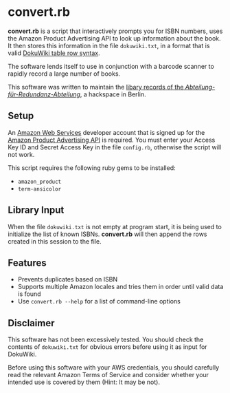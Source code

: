 convert.rb
==========

**convert.rb** is a script that interactively prompts you for ISBN numbers,
uses the Amazon Product Advertising API to look up information about the
book. It then stores this information in the file ```dokuwiki.txt```, in a
format that is valid [DokuWiki table row syntax][dw].

The software lends itself to use in conjunction with a barcode scanner to
rapidly record a large number of books.

This software was written to maintain the [libary records of the
*Abteilung-für-Redundanz-Abteilung*][bibliothek], a hackspace in Berlin.

Setup
-----
An [Amazon Web Services][aws] developer account that is signed up for the
[Amazon Product Advertising API][apaa] is required. You must enter your
Access Key ID	and Secret Access Key in the file ```config.rb```, otherwise
the script will not work.

This script requires the following ruby gems to be installed:

* ```amazon_product```
* ```term-ansicolor```

Library Input
-------------
When the file ```dokuwiki.txt``` is not empty at program start, it is being
used to initialize the list of known ISBNs. **convert.rb** will then append
the rows created in this session to the file.

Features
--------
* Prevents duplicates based on ISBN
* Supports multiple Amazon locales and tries them in order until valid data
  is found
* Use ```convert.rb --help``` for a list of command-line options

Disclaimer
----------
This software has not been excessively tested. You should check the contents
of ```dokuwiki.txt``` for obvious errors before using it as input for
DokuWiki.

Before using this software with your AWS credentials, you should carefully
read the relevant Amazon Terms of Service and consider whether your intended
use is covered by them (Hint: It may be not).

[dw]: https://www.dokuwiki.org/wiki:syntax#tables
[bibliothek]: https://afra-berlin.de/dokuwiki/doku.php?id=bibliothek
[aws]: https://aws.amazon.com
[apaa]: https://affiliate-program.amazon.com/gp/advertising/api/detail/main.html